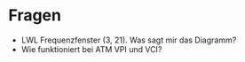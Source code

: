 # Fragen

- LWL Frequenzfenster (3, 21). Was sagt mir das Diagramm?
- Wie funktioniert bei ATM VPI und VCI?